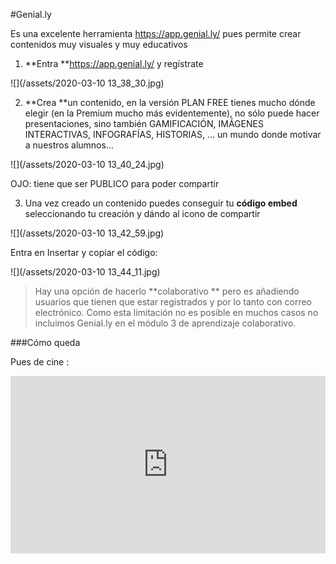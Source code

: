 #Genial.ly

Es una excelente herramienta https://app.genial.ly/ pues permite crear contenidos muy visuales y muy educativos
1. **Entra **https://app.genial.ly/ y regístrate

![](/assets/2020-03-10 13_38_30.jpg)

2. **Crea **un contenido, en la versión PLAN FREE tienes mucho dónde elegir (en la Premium mucho más evidentemente), no sólo puede hacer presentaciones, sino también GAMIFICACIÓN, IMÁGENES INTERACTIVAS, INFOGRAFÍAS, HISTORIAS, ... un mundo donde motivar a nuestros alumnos...

![](/assets/2020-03-10 13_40_24.jpg)

OJO: tiene que ser PUBLICO para poder compartir

3. Una vez creado un contenido puedes conseguir tu **código embed** seleccionando tu creación y dándo al icono de compartir

![](/assets/2020-03-10 13_42_59.jpg)

Entra en Insertar y copiar el código:

![](/assets/2020-03-10 13_44_11.jpg)

> Hay una opción de hacerlo **colaborativo ** pero es añadiendo usuarios que tienen que estar registrados y por lo tanto con correo electrónico. Como esta limitación no es posible en muchos casos no incluimos Genial.ly en el módulo 3 de aprendizaje colaborativo.

###Cómo queda

Pues de cine :

<div style="width: 100%;"><div style="position: relative; padding-bottom: 56.25%; padding-top: 0; height: 0;"><iframe frameborder="0" width="1200px" height="675px" style="position: absolute; top: 0; left: 0; width: 100%; height: 100%;" src="https://view.genial.ly/5c546dc28805472c3451861a" type="text/html" allowscriptaccess="always" allowfullscreen="true" scrolling="yes" allownetworking="all"></iframe> </div> </div>